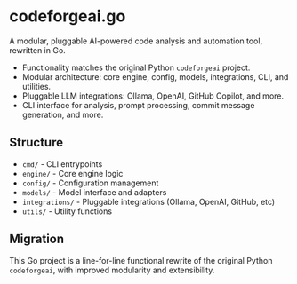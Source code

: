 # codeforgeai.go

A modular, pluggable AI-powered code analysis and automation tool, rewritten in Go.

- Functionality matches the original Python `codeforgeai` project.
- Modular architecture: core engine, config, models, integrations, CLI, and utilities.
- Pluggable LLM integrations: Ollama, OpenAI, GitHub Copilot, and more.
- CLI interface for analysis, prompt processing, commit message generation, and more.

## Structure

- `cmd/` - CLI entrypoints
- `engine/` - Core engine logic
- `config/` - Configuration management
- `models/` - Model interface and adapters
- `integrations/` - Pluggable integrations (Ollama, OpenAI, GitHub, etc)
- `utils/` - Utility functions

## Migration

This Go project is a line-for-line functional rewrite of the original Python `codeforgeai`, with improved modularity and extensibility.

